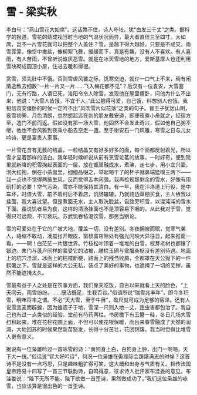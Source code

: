 # 雪 - 梁实秋

李白句：“燕山雪花大如席”。这话靠不住，诗人夸张，犹“白发三千丈”之类。据科学的报道，雪花的结成视当时当地的气温状况而异，最大者直径三至四寸。大如席，岂不一片雪花就可以把整个人盖住？雪，是越下得大越好，只要是不成灾。雨雪霏霏，像空中撒盐，像柳絮飞舞，缓缓而下，真是有趣，没有人不喜欢。有人喜雨，有人苦雨，不曾听说谁厌恶雪。就是在冰天雪地的地方，爱斯基摩人也还利用雪块砌成圆顶小屋，住进去暖和得很。

赏雪，须先肚中不饿。否则雪虐风饕之际，饥寒交迫，就许一口气上不来，焉有闲情逸致去细数“一片一片又一片……飞入梅花都不见”？后汉有一位袁安，大雪塞门，无有行路，人谓已死，洛阳令令人除雪，发现他在屋里僵卧，问他为什么不出来，他说：“大雪人皆饿，不宜干人。”此公戆得可爱，自己饿，料想别人也饿。我相信袁安僵卧的时候一定吟不出“风吹雪片似花落”之类的句子。晋王子犹居山阴，夜雪初霁，月色清朗，忽然想起远在剡的朋友戴安道，即便夜乘小舟就之，经宿方至，造门不前而返。假如没有那一场大雪，他固然不会发此奇兴，假如他自己粥不继，他也不会风雅到夜乘小船去空走一遭。至于谢安石一门风雅，寒雪之日与儿女吟诗，更是富贵人家事。

一片雪花含有无数的结晶，一粒结晶又有好多好多的面，每个面都反射着光，所以雪才显着那样的洁白。我年轻时候听说从前有烹雪论茗的故事，一时好奇，便到院里就新降的积雪掬起表面的一层，放在甑里融成水，煮沸，走七步，用小宜兴壶，沏大红袍，倒在小茶盅里，细细品啜之，举起喝干了的杯子就鼻端猛嗅三两下——我一点也不觉得两腋生风，反而觉得舌本闲强。我再检视那剩余的雪水，好像有用矾打的必要！空气污染，雪亦不能保持其清白。有一年，我在汴洛道上行役，途中车坏，时值大雪，前不着村后不着店，饥肠辘辘，乃就路边草棚买食，主人飨我以挂面，我大喜过望。但是煮面无水，主人取洗脸盆，舀路旁积雪，以混沌沌的雪水下面。虽说饥者易为食，这样的清汤挂面也不是顶容易下咽的。从此我对于雪，觉得只可远观，不可亵玩。苏武饥吞毡渴饮雪，那另当别论。

雪的可爱处在于它的广被大地，覆盖一切，没有差别。冬夜拥被而眠，觉寒气袭人，蜷缩不敢动，凌晨张开眼皮，窗棂窗帘隙处有强光闪映大异往日，起来推窗一看，——啊！白茫茫一片银世界。竹枝松叶顶着一堆堆的白雪，杈芽老树也都镶了银边。朱门与蓬户同样的蒙受它的沾被，雕栏玉砌与瓮牖桑枢没有差别待遇。地面上的坑穴洼溜，冰面上的枯枝断梗，路面上的残刍败屑，全都罩在天公抛下的一件鹤氅之下。雪就是这样的大公无私，装点了美好的事物，也遮掩了一切的芜秽，虽然不能遮掩太久。

雪最有益于人之处是在农事方面，我们靠天吃饭，自古以来就看上天的脸色，“上天同云，雨雪纷纷。……既沾既足，生我百谷。”俗语所说“瑞雪兆丰年”，即今冬积雪，明年将丰之谓。不必“天大雪，至于牛目”，盈尺就可成为足够的宿泽。还有人说雪宜麦而辟蝗，因为蝗遗子于地，雪深一尺则入地一丈，连虫害都包治了。我自己也有过一点类似的经验，堂前有芍药两栏，书房檐下有玉簪一畦，冬日几场大雪扫积起来，堆在花栏花圃上面，不但可以使花根保暖，而且来春雪融成了天然的润溉，大地回苏的时候果然新苗怒发，长得十分茁壮，花团锦簇。我当时觉得比堆雪人更有意义。

据说有一位枭雄吟过一首咏雪的诗：“黄狗身上白，白狗身上肿，出门一啊喝，天下大一统。”俗话说“官大好吟诗”，何况一位枭雄在夤缘际会踌躇满志的时候？这首诗不是没有一点巧思，只是趣味粗犷得可笑，这大概和出身与气质有关。相传法国皇帝路易十四写了一首三节联韵诗，自鸣得意，征求诗人批评家布洼娄的意见，布洼娄说：“陛下无所不能，陛下欲做一首歪诗，果然做成功了。”我们这位枭雄的咏雪，也应该算是很出色的一首歪诗。
